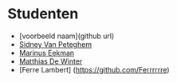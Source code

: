 Studenten
=========

- [voorbeeld naam](github url)
- [Sidney Van Peteghem](https://github.com/Sidneyvp)
- [Marinus Eekman](https://github.com/forenzer)
- [Matthias De Winter](https://github.com/MatthiasDeWinter)
- [Ferre Lambert] (https://github.com/Ferrrrrre)
